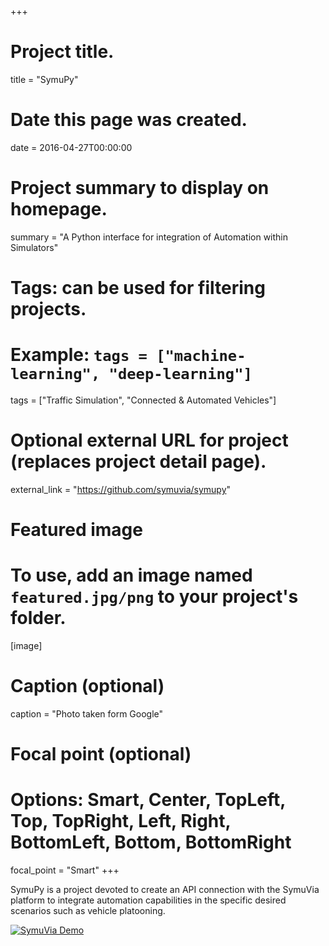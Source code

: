 +++
# Project title.
title = "SymuPy"

# Date this page was created.
date = 2016-04-27T00:00:00

# Project summary to display on homepage.
summary = "A Python interface for integration of Automation within Simulators"

# Tags: can be used for filtering projects.
# Example: `tags = ["machine-learning", "deep-learning"]`
tags = ["Traffic Simulation", "Connected & Automated Vehicles"]

# Optional external URL for project (replaces project detail page).
external_link = "https://github.com/symuvia/symupy"

# Featured image
# To use, add an image named `featured.jpg/png` to your project's folder. 
[image]
  # Caption (optional)
  caption = "Photo taken form Google"
  
  # Focal point (optional)
  # Options: Smart, Center, TopLeft, Top, TopRight, Left, Right, BottomLeft, Bottom, BottomRight
  focal_point = "Smart"
+++

SymuPy is a project devoted to create an API connection with the SymuVia platform to integrate automation capabilities in the specific desired scenarios such as vehicle platooning.


[![SymuVia Demo](https://img.youtube.com/vi/LqBD8nKiHN8/0.jpg)](https://www.youtube.com/watch?v=LqBD8nKiHN8)

